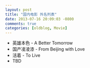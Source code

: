 ```yaml
---
layout: post
title: "国内电影 外名列表"
date: 2013-07-16 20:09:03 -0800
comments: true
categories: [oldblog, Movie] 
---
```


- 英雄本色 - A Better Tomorrow
- 国产凌凌漆 - From Beijing with Love
- 活着 - To Live
- TBD
